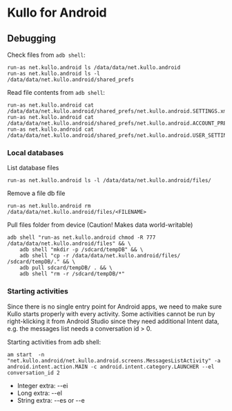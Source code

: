 # Kullo for Android

## Debugging

Check files from `adb shell`:

    run-as net.kullo.android ls /data/data/net.kullo.android
    run-as net.kullo.android ls -l /data/data/net.kullo.android/shared_prefs

Read file contents from `adb shell`:

    run-as net.kullo.android cat /data/data/net.kullo.android/shared_prefs/net.kullo.android.SETTINGS.xml
    run-as net.kullo.android cat /data/data/net.kullo.android/shared_prefs/net.kullo.android.ACCOUNT_PREFS.xml
    run-as net.kullo.android cat /data/data/net.kullo.android/shared_prefs/net.kullo.android.USER_SETTINGS_PREFS.xml

### Local databases

List database files

    run-as net.kullo.android ls -l /data/data/net.kullo.android/files/

Remove a file db file

    run-as net.kullo.android rm /data/data/net.kullo.android/files/<FILENAME>

Pull files folder from device (Caution! Makes data world-writable)

    adb shell "run-as net.kullo.android chmod -R 777 /data/data/net.kullo.android/files" && \
        adb shell "mkdir -p /sdcard/tempDB" && \
        adb shell "cp -r /data/data/net.kullo.android/files/ /sdcard/tempDB/." && \
        adb pull sdcard/tempDB/ . && \
        adb shell "rm -r /sdcard/tempDB/*"

### Starting activities

Since there is no single entry point for Android apps, we need to make
sure Kullo starts properly with every activity. Some activities cannot be
run by right-klicking it from Android Studio since they need additional
Intent data, e.g. the messages list needs a conversation id > 0.

Starting activities from adb shell:

    am start  -n "net.kullo.android/net.kullo.android.screens.MessagesListActivity" -a android.intent.action.MAIN -c android.intent.category.LAUNCHER --el conversation_id 2

 * Integer extra: --ei
 * Long extra: --el
 * String extra: --es or --e

